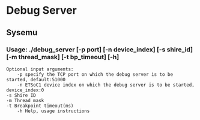 # Debug Server

## Sysemu

### Usage: ./debug_server [-p port] [-n device_index] [-s shire_id] [-m thread_mask] [-t bp_timeout] [-h]

    Optional input arguments:
        -p specify the TCP port on which the debug server is to be started, default:51000
        -n ETSoC1 device index on which the debug server is to be started, device_index:0
	-s Shire ID
	-m Thread mask
	-t Breakpoint timeout(ms)
        -h Help, usage instructions